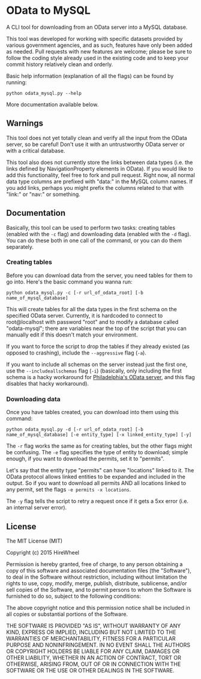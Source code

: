 # OData to MySQL

A CLI tool for downloading from an OData server into a MySQL database.

This tool was developed for working with specific datasets provided by various government agencies, and as such, features have only been added as needed. Pull requests with new features are welcome; please be sure to follow the coding style already used in the existing code and to keep your commit history relatively clean and orderly.

Basic help information (explanation of all the flags) can be found by running:

    python odata_mysql.py --help

More documentation available below.

## Warnings

This tool does not yet totally clean and verify all the input from the OData server, so be careful! Don't use it with an untrustworthy OData server or with a critical database.

This tool also does not currently store the links between data types (i.e. the links defined by NavigationProperty elements in OData). If you would like to add this functionality, feel free to fork and pull request. Right now, all normal data type columns are prefixed with "data:" in the MySQL column names. If you add links, perhaps you might prefix the columns related to that with "link:" or "nav:" or something.

## Documentation

Basically, this tool can be used to perform two tasks: creating tables (enabled with the `-c` flag) and downloading data (enabled with the `-d` flag). You can do these both in one call of the command, or you can do them separately.

### Creating tables

Before you can download data from the server, you need tables for them to go into. Here's the basic command you wanna run:

    python odata_mysql.py -c [-r url_of_odata_root] [-b name_of_mysql_database]

This will create tables for all the data types in the first schema on the specified OData server. Currently, it is hardcoded to connect to root@localhost with password "root" and to modify a database called "odata-mysql"; there are variables near the top of the script that you can manually edit if this doesn't match your environment.

If you want to force the script to drop the tables if they already existed (as opposed to crashing), include the `--aggressive` flag (``-a``).

If you want to include all schemas on the server instead just the first one, use the `--includeallschemas` flag (`-i`) (basically, only including the first schema is a hacky workaround for [Philadelphia's OData server](http://phlapi.com), and this flag disables that hacky workaround).

### Downloading data

Once you have tables created, you can download into them using this command:

    python odata_mysql.py -d [-r url_of_odata_root] [-b name_of_mysql_database] [-e entity_type] [-x linked_entity_type] [-y]

The `-r` flag works the same as for creating tables, but the other flags might be confusing. The `-e` flag specifies the type of entity to download; simple enough, if you want to download the permits, set it to "permits".

Let's say that the entity type "permits" can have "locations" linked to it. The OData protocol allows linked entities to be expanded and included in the output. So if you want to download all permits AND all locations linked to any permit, set the flags `-e permits -x locations`.

The `-y` flag tells the script to retry a request once if it gets a 5xx error (i.e. an internal server error).

## License

The MIT License (MIT)

Copyright (c) 2015 HireWheel

Permission is hereby granted, free of charge, to any person obtaining a copy
of this software and associated documentation files (the "Software"), to deal
in the Software without restriction, including without limitation the rights
to use, copy, modify, merge, publish, distribute, sublicense, and/or sell
copies of the Software, and to permit persons to whom the Software is
furnished to do so, subject to the following conditions:

The above copyright notice and this permission notice shall be included in all
copies or substantial portions of the Software.

THE SOFTWARE IS PROVIDED "AS IS", WITHOUT WARRANTY OF ANY KIND, EXPRESS OR
IMPLIED, INCLUDING BUT NOT LIMITED TO THE WARRANTIES OF MERCHANTABILITY,
FITNESS FOR A PARTICULAR PURPOSE AND NONINFRINGEMENT. IN NO EVENT SHALL THE
AUTHORS OR COPYRIGHT HOLDERS BE LIABLE FOR ANY CLAIM, DAMAGES OR OTHER
LIABILITY, WHETHER IN AN ACTION OF CONTRACT, TORT OR OTHERWISE, ARISING FROM,
OUT OF OR IN CONNECTION WITH THE SOFTWARE OR THE USE OR OTHER DEALINGS IN THE
SOFTWARE.
